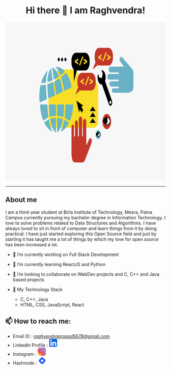 <h1 align="center"> Hi there 👋 I am Raghvendra! </h1>

<p align="center">
  <img width="1200" height="500" src="FrontImage.png">
</p>

****

## About me
I am a third-year student at Birla Institute of Technology, Mesra, Patna Campus currently pursuing my bachelor degree in Information Technology. I love to solve problems related to Data Structures and Algorithms. I have always loved to sit in front of computer and learn things from it by doing practical. I have just started exploring this Open Source field and just by starting it has taught me a lot of things by which my love for open source has been increased a lot. 

- 🔭 I’m currently working on Full Stack Development
- 🌱 I’m currently learning ReactJS and Python
- 👯 I’m looking to collaborate on WebDev projects and C, C++ and Java based projects 
- 🌴 My Technology Stack

     *  C, C++, Java
     *  HTML, CSS, JavaScript, React
<!-- -   -->
<!-- - 🤔 I’m looking for help with  -->
<!-- - 💬 Ask me about ... -->

## 📫 How to reach me:
   *  Email ID : <i>raghvendraprasad5678@gmail.com</i>
   *  LinkedIn Profile : <a href="https://www.linkedin.com/in/raghvendra-prasad-srivastava-a665a81a3/">
        <img src="LinkedIn.png" alt="LinkedIn img" width="25" height="25">
      </a>
   *  Instagram : <a href="https://www.instagram.com/raghavraj_2_y_7/">
        <img src="instagram.png" alt="Instagram img" width="25" height="25">
      </a>
   *  Hashnode : <a href="https://hashnode.com/@raghavraj-27">
        <img src="HASHNODE.png" alt="Hashnode img" width="25" height="25">
      </a>
<!-- - 😄 Pronouns: ...
- ⚡ Fun fact: ...
 -->
